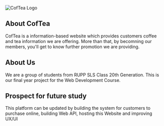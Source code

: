 ![CofTea Logo](public/icons/logo.png)

## About CofTea

CofTea is a information-based website which provides customers coffee and tea information we are offering. More than that, by becomning our members, you'll get to know further promotion we are providing.

## About Us

We are a group of students from RUPP SLS Class 20th Generation. This is our final year project for the Web Development Course.

## Prospect for future study

This platform can be updated by building the system for customers to purchase online, building Web API, hosting this Website and improving UX/UI
